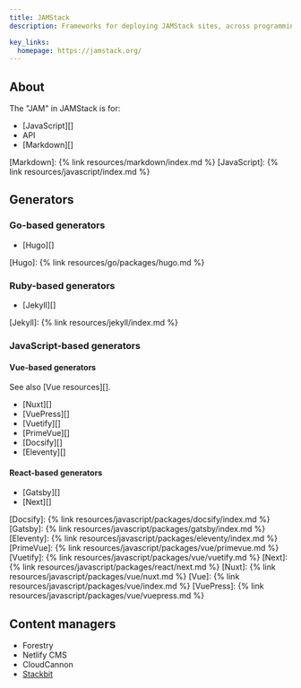 ```yaml
---
title: JAMStack
description: Frameworks for deploying JAMStack sites, across programming languages.

key_links:
  homepage: https://jamstack.org/
---
```


## About

The "JAM" in JAMStack is for:

- [JavaScript][]
- API
- [Markdown][]

[Markdown]: {% link resources/markdown/index.md %}
[JavaScript]: {% link resources/javascript/index.md %}


## Generators

### Go-based generators

- [Hugo][]

[Hugo]: {% link resources/go/packages/hugo.md %}


### Ruby-based generators

- [Jekyll][]

[Jekyll]: {% link resources/jekyll/index.md %}


### JavaScript-based generators

#### Vue-based generators

See also [Vue resources][].

- [Nuxt][]
- [VuePress][]
- [Vuetify][]
- [PrimeVue][]
- [Docsify][]
- [Eleventy][]

#### React-based generators

- [Gatsby][]
- [Next][]


[Docsify]:  {% link resources/javascript/packages/docsify/index.md %}
[Gatsby]:   {% link resources/javascript/packages/gatsby/index.md %}
[Eleventy]: {% link resources/javascript/packages/eleventy/index.md %}
[PrimeVue]: {% link resources/javascript/packages/vue/primevue.md %}
[Vuetify]:  {% link resources/javascript/packages/vue/vuetify.md %}
[Next]:     {% link resources/javascript/packages/react/next.md %}
[Nuxt]:     {% link resources/javascript/packages/vue/nuxt.md %}
[Vue]:      {% link resources/javascript/packages/vue/index.md %}
[VuePress]: {% link resources/javascript/packages/vue/vuepress.md %}


## Content managers

- Forestry
- Netlify CMS
- CloudCannon
- [Stackbit](https://www.stackbit.com/)
